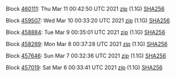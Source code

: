 Block [460111](https://testnet-insight.dashevo.org/insight/block/000000b23277c30007d885a8c35fa29c27351ceeba91331c77d587963ecadec0): Thu Mar 11 00:42:50 UTC 2021 [zip](https://dash-bootstrap.ams3.digitaloceanspaces.com/testnet/2021-03-11/bootstrap.dat.zip) (1.1G) [SHA256](https://dash-bootstrap.ams3.digitaloceanspaces.com/testnet/2021-03-11/sha256.txt)

Block [459507](https://testnet-insight.dashevo.org/insight/block/00000118481497b38f66a5984e8415d94c0846f46311900096c43e674e476552): Wed Mar 10 00:33:20 UTC 2021 [zip](https://dash-bootstrap.ams3.digitaloceanspaces.com/testnet/2021-03-10/bootstrap.dat.zip) (1.1G) [SHA256](https://dash-bootstrap.ams3.digitaloceanspaces.com/testnet/2021-03-10/sha256.txt)

Block [458884](https://testnet-insight.dashevo.org/insight/block/0000028f95f73e3a3a7517018e3c0294f8195f3d408fade01fba5542ffc84f8b): Tue Mar  9 00:35:01 UTC 2021 [zip](https://dash-bootstrap.ams3.digitaloceanspaces.com/testnet/2021-03-09/bootstrap.dat.zip) (1.1G) [SHA256](https://dash-bootstrap.ams3.digitaloceanspaces.com/testnet/2021-03-09/sha256.txt)

Block [458269](https://testnet-insight.dashevo.org/insight/block/0000026d4a8f77e8ea75ddc8d870c7b895f401c83c18d3808f9ba14624fbd0ae): Mon Mar  8 00:37:28 UTC 2021 [zip](https://dash-bootstrap.ams3.digitaloceanspaces.com/testnet/2021-03-08/bootstrap.dat.zip) (1.1G) [SHA256](https://dash-bootstrap.ams3.digitaloceanspaces.com/testnet/2021-03-08/sha256.txt)

Block [457646](https://testnet-insight.dashevo.org/insight/block/000001a57642fb448e9d37673f5c5db852038f7f2506b43f362ec7fd0ad72969): Sun Mar  7 00:32:36 UTC 2021 [zip](https://dash-bootstrap.ams3.digitaloceanspaces.com/testnet/2021-03-07/bootstrap.dat.zip) (1.1G) [SHA256](https://dash-bootstrap.ams3.digitaloceanspaces.com/testnet/2021-03-07/sha256.txt)

Block [457019](https://testnet-insight.dashevo.org/insight/block/000000e418dbd2ecad916be58f926076a15eefe90a5e1684488127508f405a4d): Sat Mar  6 00:33:41 UTC 2021 [zip](https://dash-bootstrap.ams3.digitaloceanspaces.com/testnet/2021-03-06/bootstrap.dat.zip) (1.1G) [SHA256](https://dash-bootstrap.ams3.digitaloceanspaces.com/testnet/2021-03-06/sha256.txt)
